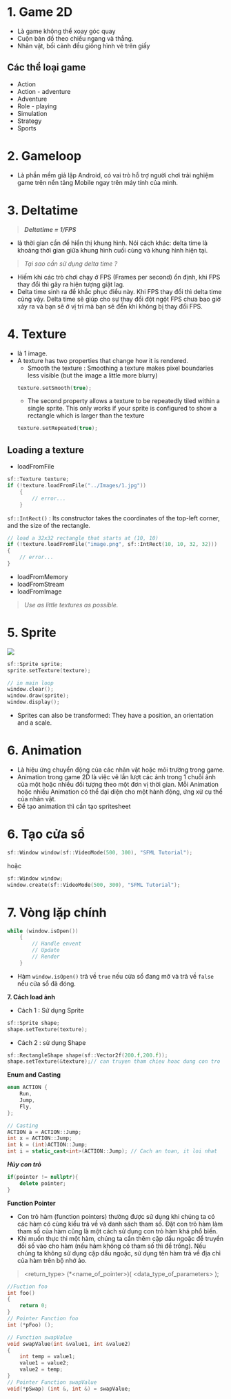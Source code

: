 
# **1. Game 2D**
- Là game không thể xoay góc quay
- Cuộn bản đồ theo chiều ngang và thẳng.
- Nhân vật, bối cảnh đều giống hình vẽ trên giấy
## Các thể loại game
- Action
- Action - adventure
- Adventure
- Role - playing
- Simulation
- Strategy
- Sports

# **2. Gameloop**
- Là phần mềm giả lập Android, có vai trò hỗ trợ người chơi trải nghiệm game trên nền tảng Mobile ngay trên máy tính của mình.

# **3. Deltatime**
> ***Deltatime = 1/FPS***
- là thời gian cần để hiển thị khung hình. Nói cách khác: delta time là khoảng thời gian giữa khung hình cuối cùng và khung hình hiện tại.

> *Tại sao cần sử dụng delta time ?*

- Hiếm khi các trò chơi chạy ở FPS (Frames per second) ổn định, khi FPS thay đổi thì gây ra hiện tượng giật lag. 
- Delta time sinh ra để khắc phục điều này. Khi FPS thay đổi thì delta time cũng vậy. Delta time sẽ giúp cho sự thay đổi đột ngột FPS chưa bao giờ xảy ra và bạn sẽ ở vị trí mà bạn sẽ đến khi không bị thay đổi FPS.

# **4. Texture**
- là 1 image.
- A texture has two properties that change how it is rendered.
    + Smooth the texture : Smoothing a texture makes pixel boundaries less visible (but the image a little more blurry)
    ```c++
    texture.setSmooth(true);
    ```
    + The second property allows a texture to be repeatedly tiled within a single sprite. This only works if your sprite is configured to show a rectangle which is larger than the texture
    ```c++
    texture.setRepeated(true);
    ```


## Loading a texture
- loadFromFile
``` c++
sf::Texture texture;
if (!texture.loadFromFile("../Images/1.jpg"))
    {
        // error...
    }
```

`sf::IntRect()` : Its constructor takes the coordinates of the top-left corner, and the size of the rectangle.
```c++
// load a 32x32 rectangle that starts at (10, 10)
if (!texture.loadFromFile("image.png", sf::IntRect(10, 10, 32, 32)))
{
    // error...
}
```
- loadFromMemory
- loadFromStream
- loadFromImage

> *Use as little textures as possible.*


# **5. Sprite**

![](https://www.sfml-dev.org/tutorials/2.5/images/graphics-sprites-definition.png)

```c++
sf::Sprite sprite;
sprite.setTexture(texture);

// in main loop
window.clear();
window.draw(sprite);
window.display();
```

- Sprites can also be transformed: They have a position, an orientation and a scale.

# **6. Animation**
- Là hiệu ứng chuyển động của các nhân vật hoặc môi trường trong game.
- Animation trong game 2D là việc vẽ lần lượt các ảnh trong 1 chuỗi ảnh của một hoặc nhiều đối tượng theo một đơn vị thời gian. Mỗi Animation hoặc nhiều Animation có thể đại diện cho một hành động, ứng xử cụ thể của nhân vật.
- Để tạo animation thì cần tạo spritesheet

# **6. Tạo cửa sổ** 
``` c++
sf::Window window(sf::VideoMode(500, 300), "SFML Tutorial");
```
hoặc
``` c++
sf::Window window;
window.create(sf::VideoMode(500, 300), "SFML Tutorial");
```

# **7. Vòng lặp chính** 
``` c++
while (window.isOpen())
    {
        // Handle envent
        // Update
        // Render
    }
```
- Hàm `window.isOpen()` trả về `true` nếu cửa sổ đang mở và trả về `false` nếu cửa sổ đã đóng.


**7. Cách load ảnh**
- Cách 1 : Sử dụng Sprite
```c++
sf::Sprite shape;
shape.setTexture(texture);
```
- Cách 2 : sử dụng Shape
```c++
sf::RectangleShape shape(sf::Vector2f(200.f,200.f));
shape.setTexture(&texture);// can truyen tham chieu hoac dung con tro
```

**Enum and Casting**

```c++
enum ACTION {
    Run,
    Jump,
    Fly,
};

// Casting
ACTION a = ACTION::Jump;
int x = ACTION::Jump;
int k = (int)ACTION::Jump;
int i = static_cast<int>(ACTION::Jump); // Cach an toan, it loi nhat
```

***Hủy con trỏ*** 
```c++ 
if(pointer != nullptr){
    delete pointer;
}
```

**Function Pointer**
- Con trỏ hàm (function pointers) thường được sử dụng khi chúng ta có các hàm có cùng kiểu trả về và danh sách tham số. Đặt con trỏ hàm làm tham số của hàm cũng là một cách sử dụng con trỏ hàm khá phổ biến.
- Khi muốn thực thi một hàm, chúng ta cần thêm cặp dấu ngoặc để truyền đối số vào cho hàm (nếu hàm không có tham số thì để trống). Nếu chúng ta không sử dụng cặp dấu ngoặc, sử dụng tên hàm trả về địa chỉ của hàm trên bộ nhớ ảo.
><return_type> (*<name_of_pointer>)( <data_type_of_parameters> );

```c++  
//Fuction foo
int foo()
{
	return 0;
}
// Pointer Function foo
int (*pFoo) ();

// Function swapValue
void swapValue(int &value1, int &value2) 
{
	int temp = value1;
	value1 = value2;
	value2 = temp;
}
// Pointer Function swapValue
void(*pSwap) (int &, int &) = swapValue;
```